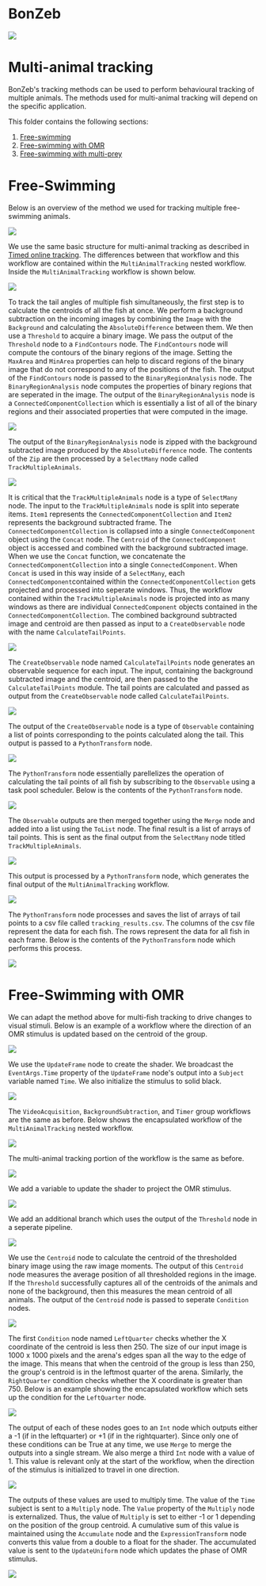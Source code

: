 # BonZeb
![](../../Resources/BonZeb_Logo.png)

# Multi-animal tracking
BonZeb's tracking methods can be used to perform behavioural tracking of multiple animals.
The methods used for multi-animal tracking will depend on the specific application.

This folder contains the following sections:
1. [Free-swimming](#free-swimming)
2. [Free-swimming with OMR](#free-swimming-with-OMR)
3. [Free-swimming with multi-prey](#free-swimming-with-multi-prey)

# Free-Swimming
Below is an overview of the method we used for tracking multiple free-swimming animals.

![](images/freeswimming1.png)

We use the same basic structure for multi-animal tracking as described in [Timed online tracking](<../Behavioural Tracking and Analysis#timed-online-tracking>).
The differences between that workflow and this workflow are contained within the `MultiAnimalTracking` nested workflow. 
Inside the `MultiAnimalTracking` workflow is shown below.

![](images/freeswimming2.png)

To track the tail angles of multiple fish simultaneously, the first step is to calculate the centroids of all the fish at once.
We perform a background subtraction on the incoming images by combining the `Image` with the `Background` and calculating the `AbsoluteDifference` between them.
We then use a `Threshold` to acquire a binary image.
We pass the output of the `Threshold` node to a `FindContours` node.
The `FindContours` node will compute the contours of the binary regions of the image.
Setting the `MaxArea` and `MinArea` properties can help to discard regions of the binary image that do not correspond to any of the positions of the fish.
The output of the `FindContours` node is passed to the `BinaryRegionAnalysis` node.
The `BinaryRegionAnalysis` node computes the properties of binary regions that are seperated in the image.
The output of the `BinaryRegionAnalysis` node is a `ConnectedComponentCollection` which is essentially a list of all of the binary regions and their associated properties that were computed in the image.

![](images/freeswimming3.png)

The output of the `BinaryRegionAnalysis` node is zipped with the background subtracted image produced by the `AbsoluteDifference` node.
The contents of the `Zip` are then processed by a `SelectMany` node called `TrackMultipleAnimals`.

![](images/freeswimming4.png)

It is critical that the `TrackMultipleAnimals` node is a type of `SelectMany` node.
The input to the `TrackMultipleAnimals` node is split into seperate items.
`Item1` represents the `ConnectedComponentCollection` and `Item2` represents the background subtracted frame.
The `ConnectedComponentCollection` is collapsed into a single `ConnectedComponent` object using the `Concat` node.
The `Centroid` of the `ConnectedComponent` object is accessed and combined with the background subtracted image.
When we use the `Concat` function, we concatenate the `ConnectedComponentCollection` into a single `ConnectedComponent`.
When `Concat` is used in this way inside of a `SelectMany`, each `ConnectedComponent`contained within the `ConnectedComponentCollection` gets projected and processed into seperate windows.
Thus, the workflow contained within the `TrackMultipleAnimals` node is projected into as many windows as there are individual `ConnectedComponent` objects contained in the `ConnectedComponentCollection`.
The combined background subtracted image and centroid are then passed as input to a `CreateObservable` node with the name `CalculateTailPoints`.

![](images/freeswimming5.png)

The `CreateObservable` node named `CalculateTailPoints` node generates an observable sequence for each input.
The input, containing the background subtracted image and the centroid, are then passed to the `CalculateTailPoints` module.
The tail points are calculated and passed as output from the `CreateObservable` node called `CalculateTailPoints`.

![](images/freeswimming6.png)

The output of the `CreateObservable` node is a type of `Observable` containing a list of points corresponding to the points calculated along the tail.
This output is passed to a `PythonTransform` node.

![](images/freeswimming7.png)

The `PythonTransform` node essentially parellelizes the operation of calculating the tail points of all fish by subscribing to the `Observable` using a task pool scheduler.
Below is the contents of the `PythonTransform` node.

![](images/freeswimming8.png)

The `Observable` outputs are then merged together using the `Merge` node and added into a list using the `ToList` node.
The final result is a list of arrays of tail points.
This is sent as the final output from the `SelectMany` node titled `TrackMultipleAnimals`.

![](images/freeswimming9.png)

This output is processed by a `PythonTransform` node, which generates the final output of the `MultiAnimalTracking` workflow.

![](images/freeswimming10.png)

The `PythonTransform` node processes and saves the list of arrays of tail points to a csv file called `tracking_results.csv`.
The columns of the csv file represent the data for each fish.
The rows represent the data for all fish in each frame.
Below is the contents of the `PythonTransform` node which performs this process.

![](images/freeswimming11.png)

# Free-Swimming with OMR
We can adapt the method above for multi-fish tracking to drive changes to visual stimuli.
Below is an example of a workflow where the direction of an OMR stimulus is updated based on the centroid of the group.

![](images/freeswimmingwithOMR1.png)

We use the `UpdateFrame` node to create the shader.
We broadcast the `EventArgs.Time` property of the `UpdateFrame` node's output into a `Subject` variable named `Time`.
We also initialize the stimulus to solid black.

![](images/freeswimmingwithOMR2.png)

The `VideoAcquisition`, `BackgroundSubtraction`, and `Timer` group workflows are the same as before.
Below shows the encapsulated workflow of the `MultiAnimalTracking` nested workflow.

![](images/freeswimmingwithOMR3.png)

The multi-animal tracking portion of the workflow is the same as before.

![](images/freeswimmingwithOMR4.png)

We add a variable to update the shader to project the OMR stimulus.

![](images/freeswimmingwithOMR5.png)

We add an additional branch which uses the output of the `Threshold` node in a seperate pipeline.

![](images/freeswimmingwithOMR6.png)

We use the `Centroid` node to calculate the centroid of the thresholded binary image using the raw image moments.
The output of this `Centroid` node measures the average position of all thresholded regions in the image.
If the `Threshold` successfully captures all of the centroids of the animals and none of the background, then this measures the mean centroid of all animals.
The output of the `Centroid` node is passed to seperate `Condition` nodes.

![](images/freeswimmingwithOMR7.png)

The first `Condition` node named `LeftQuarter` checks whether the X coordinate of the centroid is less then 250.
The size of our input image is 1000 x 1000 pixels and the arena's edges span all the way to the edge of the image.
This means that when the centroid of the group is less than 250, the group's centroid is in the leftmost quarter of the arena.
Similarly, the `RightQuarter` condition checks whether the X coordinate is greater than 750.
Below is an example showing the encapsulated workflow which sets up the condition for the `LeftQuarter` node.

![](images/freeswimmingwithOMR8.png)

The output of each of these nodes goes to an `Int` node which outputs either a -1 (if in the leftquarter) or +1 (if in the rightquarter).
Since only one of these conditions can be True at any time, we use `Merge` to merge the outputs into a single stream.
We also merge a third `Int` node with a value of 1.
This value is relevant only at the start of the workflow, when the direction of the stimulus is initialized to travel in one direction.

![](images/freeswimmingwithOMR9.png)

The outputs of these values are used to multiply time.
The value of the `Time` subject is sent to a `Multiply` node.
The `Value` property of the `Multiply` node is externalized.
Thus, the value of `Multiply` is set to either -1 or 1 depending on the position of the group centroid.
A cumulative sum of this value is maintained using the `Accumulate` node and the `ExpressionTransform` node converts this value from a double to a float for the shader.
The accumulated value is sent to the `UpdateUniform` node which updates the phase of OMR stimulus.

![](images/freeswimmingwithOMR10.png)
